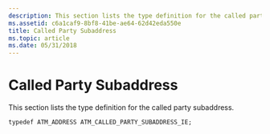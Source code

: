 ```yaml
---
description: This section lists the type definition for the called party subaddress.
ms.assetid: c6a1caf9-8bf8-41be-ae64-62d42eda550e
title: Called Party Subaddress
ms.topic: article
ms.date: 05/31/2018
---
```


# Called Party Subaddress

This section lists the type definition for the called party subaddress.

``` syntax
typedef ATM_ADDRESS ATM_CALLED_PARTY_SUBADDRESS_IE;
```

 

 



